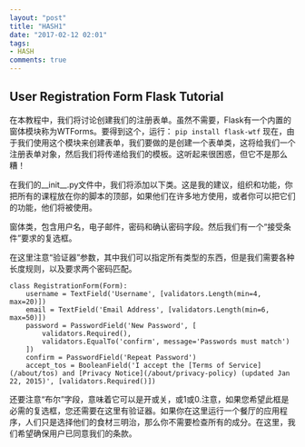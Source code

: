 ```yaml
---
layout: "post"
title: "HASH1"
date: "2017-02-12 02:01"
tags:
- HASH
comments: true
---
```


## User Registration Form Flask Tutorial


在本教程中，我们将讨论创建我们的注册表单。虽然不需要，Flask有一个内置的窗体模块称为WTForms。要得到这个，运行：
`pip install flask-wtf`
现在，由于我们使用这个模块来创建表单，我们要做的是创建一个表单类，这将给我们一个注册表单对象，然后我们将传递给我们的模板。这听起来很困惑，但它不是那么糟！

在我们的__init__.py文件中，我们将添加以下类。这是我的建议，组织和功能，你把所有的课程放在你的脚本的顶部，如果他们在许多地方使用，或者你可以把它们的功能，他们将被使用。

窗体类，包含用户名，电子邮件，密码和确认密码字段。然后我们有一个“接受条件”要求的复选框。

在这里注意“验证器”参数，其中我们可以指定所有类型的东西，但是我们需要各种长度规则，以及要求两个密码匹配。

    class RegistrationForm(Form):
        username = TextField('Username', [validators.Length(min=4, max=20)])
        email = TextField('Email Address', [validators.Length(min=6, max=50)])
        password = PasswordField('New Password', [
            validators.Required(),
            validators.EqualTo('confirm', message='Passwords must match')
        ])
        confirm = PasswordField('Repeat Password')
        accept_tos = BooleanField('I accept the [Terms of Service](/about/tos) and [Privacy Notice](/about/privacy-policy) (updated Jan 22, 2015)', [validators.Required()])



还要注意“布尔”字段，意味着它可以是开或关，或1或0.注意，如果您希望此框是必需的复选框，您还需要在这里有验证器。如果你在这里运行一个餐厅的应用程序，人们只是选择他们的食材三明治，那么你不需要检查所有的成分。在这里，我们希望确保用户已同意我们的条款。
